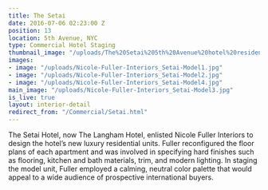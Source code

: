```yaml
---
title: The Setai
date: 2016-07-06 02:23:00 Z
position: 13
location: 5th Avenue, NYC
type: Commercial Hotel Staging
thumbnail_image: "/uploads/The%20Setai%205th%20Avenue%20hotel%20residence%20Nicole%20Fuller%20Interiors-165fe1.jpg"
images:
- image: "/uploads/Nicole-Fuller-Interiors_Setai-Model1.jpg"
- image: "/uploads/Nicole-Fuller-Interiors_Setai-Model2.jpg"
- image: "/uploads/Nicole-Fuller-Interiors_Setai-Model4.jpg"
main_image: "/uploads/Nicole-Fuller-Interiors_Setai-Model3.jpg"
is_live: true
layout: interior-detail
redirect_from: "/Commercial/Setai.html"
---
```


The Setai Hotel, now The Langham Hotel, enlisted Nicole Fuller Interiors to design the hotel’s new luxury residential units. Fuller reconfigured the floor plans of each apartment and was involved in specifying hard finishes such as flooring, kitchen and bath materials, trim, and modern lighting. In staging the model unit, Fuller employed a calming, neutral color palette that would appeal to a wide audience of prospective international buyers.
